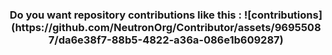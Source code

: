 <h3 align="center">
  Do you want repository contributions like this :
  ![contributions](https://github.com/NeutronOrg/Contributor/assets/96955087/da6e38f7-88b5-4822-a36a-086e1b609287)
</h3>

